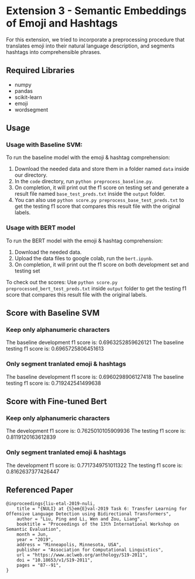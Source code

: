 # Extension 3 - Semantic Embeddings of Emoji and Hashtags
For this extension, we tried to incorporate a preprocessing procedure that translates emoji into their natural language description, and segments hashtags into comprehensible phrases.

## Required Libraries
* numpy
* pandas
* scikit-learn
* emoji
* wordsegment

## Usage

### Usage with Baseline SVM:
To run the baseline model with the emoji & hashtag comprehension:
1. Download the needed data and store them in a folder named `data` inside our directory.
2. In the `code` directory, run `python preprocess_baseline.py`.
3. On completion, it will print out the f1 score on testing set and generate a result file named `base_test_preds.txt` inside the `output` folder.
4. You can also use `python score.py preprocess_base_test_preds.txt` to get the testing f1 score that compares this result file with the original labels.

### Usage with BERT model
To run the BERT model with the emoji & hashtag comprehension:
1. Download the needed data.
2. Upload the data files to google colab, run the `bert.ipynb`.
3. On completion, it will print out the f1 score on both development set and testing set

To check out the scores:
Use `python score.py preprocessed_bert_test_preds.txt` inside `output` folder to get the testing f1 score that compares this result file with the original labels.

## Score with Baseline SVM

### Keep only alphanumeric characters
The baseline development f1 score is: 0.6963252859626121
The baseline testing f1 score is: 0.6965725806451613

### Only segment tranlated emoji & hashtags
The baseline development f1 score is: 0.6960298906127418
The baseline testing f1 score is: 0.719242541499638

## Score with Fine-tuned Bert

### Keep only alphanumeric characters
The development f1 score is: 0.7625010105909936
The testing f1 score is: 0.8119120163612839

### Only segment tranlated emoji & hashtags
The development f1 score is: 0.7717349751011322
The testing f1 score is: 0.8162637377426447

## Referenced Paper
```
@inproceedings{liu-etal-2019-nuli,
    title = "{NULI} at {S}em{E}val-2019 Task 6: Transfer Learning for Offensive Language Detection using Bidirectional Transformers",
    author = "Liu, Ping and Li, Wen and Zou, Liang",
    booktitle = "Proceedings of the 13th International Workshop on Semantic Evaluation",
    month = Jun,
    year = "2019",
    address = "Minneapolis, Minnesota, USA",
    publisher = "Association for Computational Linguistics",
    url = "https://www.aclweb.org/anthology/S19-2011",
    doi = "10.18653/v1/S19-2011",
    pages = "87--91",
}
```